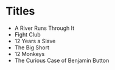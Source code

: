 # Titles

* A River Runs Through It
* Fight Club
* 12 Years a Slave
* The Big Short
* 12 Monkeys 
* The Curious Case of Benjamin Button